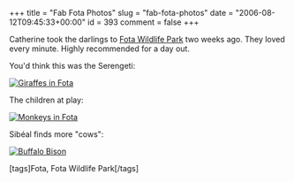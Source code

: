 +++
title = "Fab Fota Photos"
slug = "fab-fota-photos"
date = "2006-08-12T09:45:33+00:00"
id = 393
comment = false
+++

Catherine took the darlings to [Fota Wildlife Park](http://www.fotawildlife.ie/) two weeks ago. They loved every minute. Highly recommended for a day out.

You'd think this was the Serengeti:

[![Giraffes in Fota](/images/flickr/2024_download/213054657_2f4e57ffcd.jpg)](http://www.flickr.com/photos/bandon1/213054657/ "Photo Sharing")

The children at play:

[![Monkeys in Fota](/images/flickr/2024_download/213055061_2ae345c34c.jpg)](http://www.flickr.com/photos/bandon1/213055061/ "Photo Sharing")

Sibéal finds more "cows":

[![Buffalo Bison](/images/flickr/2024_download/213058047_6263ff5638.jpg)](http://www.flickr.com/photos/bandon1/213058047/ "Photo Sharing")

[tags]Fota, Fota Wildlife Park[/tags]
